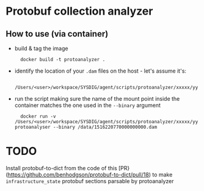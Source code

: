 # Protobuf collection analyzer

## How to use (via container)

- build & tag the image

        docker build -t protoanalyzer .

- identify the location of your `.dam` files on the host - let's assume it's:

        /Users/<user>/workspace/SYSDIG/agent/scripts/protoanalyzer/xxxxx/yyyyyy/

- run the script making sure the name of the mount point inside the container matches the one used in the `--binary` argument

        docker run -v /Users/<user>/workspace/SYSDIG/agent/scripts/protoanalyzer/xxxxx/yyyyyy/:/data protoanalyser --binary /data/1516220770000000000.dam
        
# TODO

Install protobuf-to-dict from the code of this [PR}(https://github.com/benhodgson/protobuf-to-dict/pull/18) to make `infrastructure_state` protobuf sections parsable by protoanalyzer
